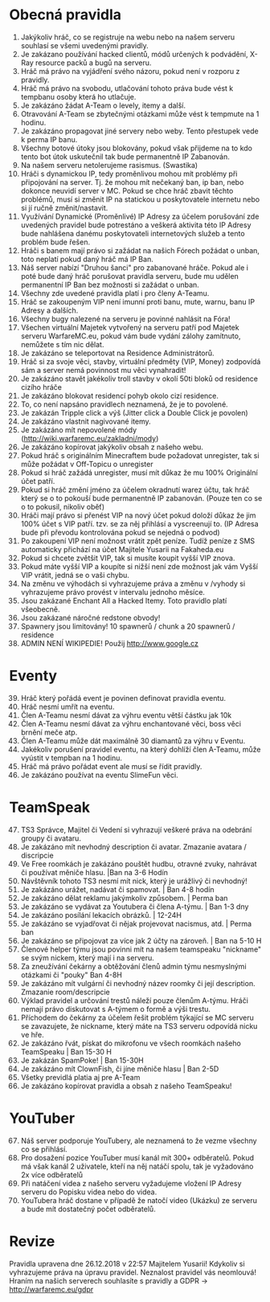 <!-- TITLE: Pravidla Projektu -->
<!-- SUBTITLE: Pravidla našeho projektu -->

# Obecná pravidla

1. Jakýkoliv hráč, co se registruje na webu nebo na našem serveru souhlasí se všemi uvedenými pravidly.
2. Je zakázano používání hacked clientů, módů určených k podvádění, X-Ray resource packů a bugů na serveru.
3. Hráč má právo na vyjádření svého názoru, pokud není v rozporu z pravidly.
4. Hráč má právo na svobodu, utlačování tohoto práva bude vést k tempbanu osoby která ho utlačuje.
5. Je zakázáno žádat A-Team o levely, itemy a další.
6. Otravování A-Team se zbytečnými otázkami může vést k tempmute na 1 hodinu.
7. Je zakázáno propagovat jiné servery nebo weby. Tento přestupek vede k perma IP banu.
8. Všechny botové útoky jsou blokovány, pokud však přijdeme na to kdo tento bot útok uskutečnil tak bude permanentně IP Zabanován.
9. Na našem serveru netolerujeme rasismus. (Swastika)
10. Hráči s dynamickou IP, tedy proměnlivou mohou mít problémy při připojování na server. Tj. že mohou mít nečekaný ban, ip ban, nebo dokonce neuvidí server v MC. Pokud se chce hráč zbavit těchto problémů, musí si změnit IP na statickou u poskytovatele internetu nebo si jí ručně změnit/nastavit.
11. Využívání Dynamické (Proměnlivé) IP Adresy za účelem porušování zde uvedených pravidel bude potrestáno a veškerá aktivita této IP Adresy bude nahlášena danému poskytovateli internetových služeb a tento problém bude řešen.
12. Hráči s banem mají právo si zažádat na našich Fórech požádat o unban, toto neplatí pokud daný hráč má IP Ban.
13. Náš server nabízí "Druhou šanci" pro zabanované hráče. Pokud ale i poté bude daný hráč porušovat pravidla serveru, bude mu udělen permanentní IP Ban bez možnosti si zažádat o unban.
14. Všechny zde uvedené pravidla platí i pro členy A-Teamu.
15. Hráč se zakoupeným VIP není imunní proti banu, mute, warnu, banu IP Adresy a dalších.
16. Všechny bugy nalezené na serveru je povinné nahlásit na Fóra!
17. Všechen virtuální Majetek vytvořený na serveru patří pod Majetek serveru WarfareMC.eu, pokud vám bude vydání zálohy zamítnuto, nemůžete s tím nic dělat.
18. Je zakázáno se teleportovat na Residence Administrátorů.
19. Hráč si za svoje věci, stavby, virtuální předměty (VIP, Money) zodpovídá sám a server nemá povinnost mu věci vynahradit!
20. Je zakázáno stavět jakékoliv troll stavby v okolí 50ti bloků od residence cizího hráče
21. Je zakázáno blokovat residencí pohyb okolo cizí residence.
22. To, co není napsáno pravidlech neznamená, že je to povolené.
23. Je zakázán Tripple click a výš (Jitter click a Double Click je povolen)
24. Je zakázáno vlastnit nagivované itemy.
25. Je zakázáno mít nepovolené módy (http://wiki.warfaremc.eu/zakladni/mody)
26. Je zakázáno kopírovat jakýkoliv obsah z našeho webu.
27. Pokud hráč s originálním Minecraftem bude požadovat unregister, tak si může požádat v Off-Topicu o unregister
28. Pokud si hráč zažádá unregister, musí mít důkaz že mu 100% Originální účet patří.
29. Pokud si hráč změní jméno za účelem okradnutí warez účtu, tak hráč který se o to pokouší bude permanentně IP zabanován. (Pouze ten co se o to pokusil, nikoliv oběť)
30. Hráči mají právo si přenést VIP na nový účet pokud doloží důkaz že jim 100% účet s VIP patří. tzv. se za něj přihlásí a vyscreenují to. (IP Adresa bude při převodu kontrolována pokud se nejedná o podvod)
31. Po zakoupení VIP není možnost vrátit zpět peníze. Tudíž peníze z SMS automaticky přichází na účet Majitele Yusarii na Fakaheda.eu
32. Pokud si chcete zvětšit VIP, tak si musíte koupit vyšší VIP znova.
33. Pokud máte vyšší VIP a koupíte si nižší není zde možnost jak vám Vyšší VIP vrátit, jedná se o vaši chybu.
34. Na změnu ve výhodách si vyhrazujeme práva a změnu v /vyhody si vyhrazujeme právo provést v intervalu jednoho měsíce.
35. Jsou zakázané Enchant All a Hacked Itemy. Toto pravidlo platí všeobecně.
36. Jsou zakázané náročné redstone obvody!
37. Spawnery jsou limitovány! 10 spawnerů / chunk a 20 spawnerů / residence
38. ADMIN NENÍ WIKIPEDIE! Použij http://www.google.cz

# Eventy

39. Hráč který pořádá event je povinen definovat pravidla eventu.
40. Hráč nesmí umřít na eventu.
41. Člen A-Teamu nesmí dávat za výhru eventu větší částku jak 10k
42. Člen A-Teamu nesmí dávat za výhru enchantované věci, boss věci brnění meče atp.
43. Člen A-Teamu může dát maximálně 30 diamantů za výhru v Eventu.
44. Jakékoliv porušení pravidel eventu, na který dohlíží člen A-Teamu, může vyústit v tempban na 1 hodinu.
45. Hráč má právo pořádat event ale musí se řídit pravidly.
46. Je zakázáno používat na eventu SlimeFun věci.

# TeamSpeak

47. TS3 Správce, Majitel či Vedení si vyhrazují veškeré práva na odebrání groupy či avataru.
48. Je zakázáno mít nevhodný description či avatar.  Zmazanie avatara / discripcie
49. Ve Free roomkách je zakázáno pouštět hudbu, otravné zvuky, nahrávat či používat měniče hlasu. |Ban na 3-6 Hodín
50. Návštěvník tohoto TS3 nesmí mít nick, který je urážlivý či nevhodný!
51. Je zakázáno urážet, nadávat či spamovat. | Ban 4-8 hodín
52. Je zakázáno dělat reklamu jakýmkoliv způsobem. | Perma ban
53. Je zakázáno se vydávat za Youtubera či člena A-týmu. | Ban 1-3 dny
54. Je zakázáno posílání lekacích obrázků. | 12-24H
55. Je zakázáno se vyjadřovat či nějak projevovat nacismus, atd. | Perma ban
56. Je zakázáno se připojovat za více jak 2 účty na zároveň. | Ban na 5-10 H
57. Členové helper týmu jsou povinni mít na našem teamspeaku "nickname" se svým nickem, který mají i na serveru.
58. Za zneužívání čekárny a obtěžování členů admin týmu nesmyslnými otázkami či "pouky" Ban 4-8H
59. Je zakázáno mít vulgární či nevhodný název roomky či její description. Zmazanie room/descripcie
60. Výklad pravidel a určování trestů náleží pouze členům A-týmu. Hráči nemají právo diskutovat s A-týmem o formě a výši trestu.
61. Příchodem do čekárny za účelem řešit problém týkající se MC serveru se zavazujete, že nickname, který máte na TS3 serveru odpovídá nicku ve hře.
62. Je zakázáno řvát, pískat do mikrofonu ve všech roomkách našeho TeamSpeaku | Ban 15-30 H
63. Je zakázán SpamPoke! | Ban 15-30H
64. Je zakázáno mít ClownFish, či jíne měniče hlasu | Ban 2-5D
65. Všetky previdlá platia aj pre A-Team
66. Je zakázáno kopírovat pravidla a obsah z našeho TeamSpeaku!

# YouTuber

67. Náš server podporuje YouTubery, ale neznamená to že vezme všechny co se přihlásí. 
68. Pro dosažení pozice YouTuber musí kanál mít 300+ odběratelů. Pokud má však kanál 2 uživatele, kteří na něj natáčí spolu, tak je vyžadováno 2x více odběratelů
69. Při natáčení videa z našeho serveru vyžadujeme vložení IP Adresy serveru do Popisku videa nebo do videa.
70. YouTubera hráč dostane v případě že natočí video (Ukázku) ze serveru a bude mít dostatečný počet odběratelů.

# Revize

Pravidla upravena dne 26.12.2018 v 22:57 Majitelem Yusarii!
Kdykoliv si vyhrazujeme práva na úpravu pravidel.
Neznalost pravidel vás neomlouvá!
Hraním na našich serverech souhlasíte s pravidly a GDPR -> http://warfaremc.eu/gdpr
